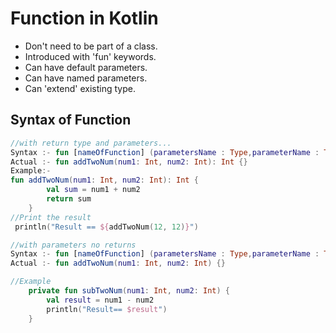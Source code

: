 # Function in Kotlin 
- Don't need to be part of a class.
- Introduced with 'fun' keywords.
- Can have default parameters.
- Can have named parameters.
- Can 'extend' existing type.

## Syntax of Function
```Kotlin
//with return type and parameters...
Syntax :- fun [nameOfFunction] (parametersName : Type,parameterName : Type,...) : [return type if any] {}
Actual :- fun addTwoNum(num1: Int, num2: Int): Int {}
Example:-
fun addTwoNum(num1: Int, num2: Int): Int {
        val sum = num1 + num2
        return sum
    }
//Print the result 
 println("Result == ${addTwoNum(12, 12)}")
```
```Kotlin
//with parameters no returns 
Syntax :- fun [nameOfFunction] (parametersName : Type,parameterName : Type,...) {}
Actual :- fun addTwoNum(num1: Int, num2: Int) {}

//Example
    private fun subTwoNum(num1: Int, num2: Int) {
        val result = num1 - num2
        println("Result== $result")
    }
```

